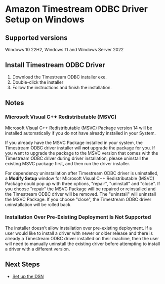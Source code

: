 # Amazon Timestream ODBC Driver Setup on Windows

## Supported versions
Windows 10 22H2, Windows 11 and Windows Server 2022

## Install Timestream ODBC Driver
1. Download the Timestream ODBC installer exe.
2. Double-click the installer
3. Follow the instructions and finish the installation.

## Notes
### Microsoft Visual C++ Redistributable (MSVC)
Microsoft Visual C++ Redistributable (MSVC) Package version 14 will be installed automatically if you do not have already installed in your System.

If you already have the MSVC Package installed in your system, the Timestream ODBC driver installer will **not** 
upgrade the package for you. If you want to upgrade the package to the MSVC version that comes with the Timestream ODBC driver 
during driver installation, please uninstall the existing MSVC package first, and then run the driver installer.

For dependency uninstallation after Timestream ODBC driver is uninstalled, a **Modify Setup** window for 
Microsoft Visual C++ Redistributable (MSVC) Package could pop up with three options, "repair", "uninstall" and "close". 
If you choose "repair" the MSVC Package will be repaired or reinstalled and the Timestream ODBC driver will be removed. 
The "uninstall" will uninstall the MSVC Package. If you choose "close", the Timestream ODBC driver uninstallation will be rolled back. 



### Installation Over Pre-Existing Deployment Is Not Supported
The installer doesn't allow installation over pre-existing deployment. If a user would like to install a driver with newer or older 
release and there is already a Timestream ODBC driver installed on their machine, then the user will need to manually uninstall the 
existing driver before attempting to install a driver with a different version. 


## Next Steps

- [Set up the DSN](dsn-configuration.md)
